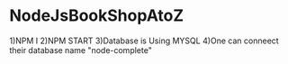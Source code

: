 # NodeJsBookShopAtoZ

1)NPM I 
2)NPM START
3)Database is Using MYSQL 
4)One can conneect their database name "node-complete"

